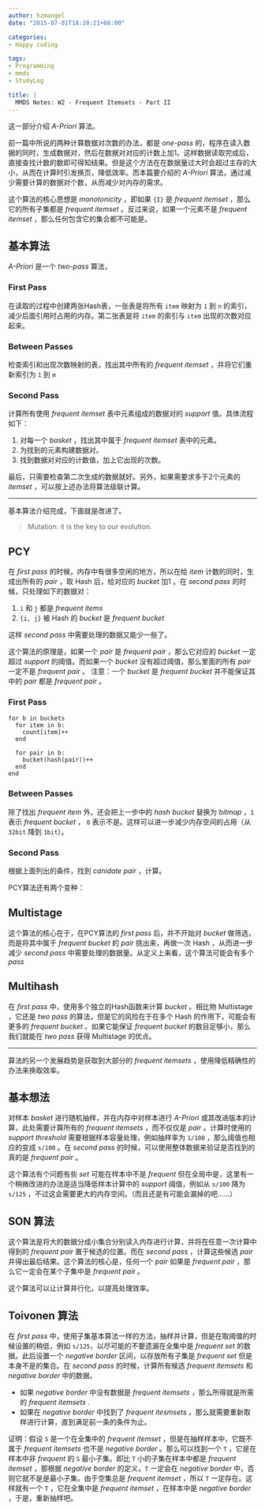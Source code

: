 ```yaml
---
author: hzmangel
date: "2015-07-01T18:20:21+08:00"

categories:
- Happy coding

tags:
- Programming
- mmds
- StudyLog

title: |
  MMDS Notes: W2 - Frequent Itemsets - Part II
---
```


这一部分介绍 *A-Priori* 算法。

<!--more-->

前一篇中所说的两种计算数据对次数的办法，都是 *one-pass* 的，程序在读入数据的同时，生成数据对，然后在数据对对应的计数上加1。这样数据读取完成后，直接查找计数的数即可得知结果。但是这个方法在在数据量过大时会超过主存的大小，从而在计算时引发换页，降低效率。而本篇要介绍的 *A-Priori* 算法，通过减少需要计算的数据对个数，从而减少对内存的需求。

这个算法的核心思想是 *monotonicity* ，即如果 `{I}` 是 *frequent itemset* ，那么它的所有子集都是 *frequent itemset* 。反过来说，如果一个元素不是 *frequent itemset* ，那么任何包含它的集合都不可能是。

## 基本算法

*A-Priori* 是一个 *two-pass* 算法，

### First Pass

在读取的过程中创建两张Hash表，一张表是将所有 `item` 映射为 `1` 到 `n` 的索引，减少后面引用时占用的内存。第二张表是将 `item` 的索引与 `item` 出现的次数对应起来。

### Between Passes

检查索引和出现次数映射的表，找出其中所有的 *frequent itemset* ，并将它们重新索引为 `1` 到 `m`

### Second Pass

计算所有使用 *frequent itemset* 表中元素组成的数据对的 *support* 值。具体流程如下：

1. 对每一个 *basket* ，找出其中属于 *frequent itemset* 表中的元素。
1. 为找到的元素构建数据对。
1. 找到数据对对应的计数值，加上它出现的次数。

最后，只需要检查第二次生成的数据就好。另外，如果需要求多于2个元素的 *itemset* ，可以按上述办法将算法级联计算。

-----

基本算法介绍完成，下面就是改进了。

> Mutation: it is the key to our evolution.


## PCY

在 *first pass* 的时候，内存中有很多空闲的地方，所以在给 *item* 计数的同时，生成出所有的 *pair* ，取 Hash 后，给对应的 *bucket* 加1 。在 *second pass* 的时候，只处理如下的数据对：

1. `i` 和 `j` 都是 *frequent items*
1. `{i, j}` 被 Hash 的 *bucket* 是 *frequent bucket*

这样 *second pass* 中需要处理的数据又能少一些了。

这个算法的原理是，如果一个 *pair* 是 *frequent pair* ，那么它对应的 *bucket* 一定超过 *support* 的阈值。而如果一个 *bucket* 没有超过阈值，那么里面的所有 *pair* 一定不是 *frequent pair* 。 注意：一个 *bucket* 是 *frequent bucket* 并不能保证其中的 *pair* 都是 *frequent pair* 。

### First Pass

```
for b in buckets
  for item in b:
    count[item]++
  end

  for pair in b:
    bucket(hash(pair))++
  end
end
```

### Between Passes

除了找出 *frequent item* 外，还会把上一步中的 *hash bucket* 替换为 *bitmap* ，`1` 表示 *frequent bucket* ， `0` 表示不是。这样可以进一步减少内存空间的占用（从 `32bit` 降到 `1bit`）。

### Second Pass

根据上面列出的条件，找到 *canidate pair* ，计算。


PCY算法还有两个变种：

## Multistage

这个算法的核心在于，在PCY算法的 *first pass* 后，并不开始对 *bucket* 做筛选，而是将其中属于 *frequent bucket* 的 *pair* 挑出来，再做一次 Hash ，从而进一步减少 *second pass* 中需要处理的数据量。从定义上来看，这个算法可能会有多个 *pass*


## Multihash

在 *first pass* 中，使用多个独立的Hash函数来计算 *bucket* 。相比物 Multistage ，它还是 *two pass* 的算法，但是它的风险在于在多个 Hash 的作用下，可能会有更多的 *frequent bucket* 。如果它能保证 *frequent bucket* 的数目足够小，那么我们就能在 *two pass* 获得 Multistage 的优点。

----

算法的另一个发展趋势是获取到大部分的 *frequent itemsets* ，使用降低精确性的办法来换取效率。

## 基本想法

对样本 *basket* 进行随机抽样，并在内存中对样本进行 *A-Priori* 或其改进版本的计算，此处需要计算所有的 *frequent itemsets* ，而不仅仅是 *pair* 。计算时使用的 *support threshold* 需要根据样本容量处理，例如抽样率为 `1/100` ，那么阈值也相应的变成 `s/100` 。在 *second pass* 的时候，可以使用整体数据来验证是否找到的真的是 *frequent pair* 。

这个算法有个问题有些 *set* 可能在样本中不是 *frequent* 但在全局中是，这里有一个稍微改进的办法是适当降低样本计算中的 *support* 阈值，例如从 `s/100` 降为 `s/125` ，不过这会需要更大的内存空间。（而且还是有可能会漏掉的吧......）


## SON 算法

这个算法是将大的数据分成小集合分别读入内存进行计算，并将在任意一次计算中得到的 *frequent pair* 置于候选的位置。而在 *second pass* ，计算这些候选 *pair* 并得出最后结果。这个算法的核心是，任何一个 *pair* 如果是 *frequent pair* ，那么它一定会在某个子集中是 *frequent pair* 。

这个算法可以让计算并行化，以提高处理效率。

## Toivonen 算法

在 *first pass* 中，使用子集基本算法一样的方法，抽样并计算，但是在取阈值的时候设置的稍低，例如 `s/125`，以尽可能的不要遗漏在全集中是 *frequent set* 的数据。此后设置一个 *negative border* 区间，以存放所有子集是 *frequent set* 但是本身不是的集合。在 *second pass* 的时候，计算所有候选 *frequent itemsets* 和 *negative border* 中的数据。

* 如果 *negative border* 中没有数据是 *frequent itemsets* ，那么所得就是所需的 *frequent itemsets* .
* 如果在 *negative border* 中找到了 *frequent itesmsets* ，那么就需要重新取样进行计算，直到满足前一条的条件为止。

证明：假设 `S` 是一个在全集中的 *frequent itemset* ，但是在抽样样本中，它既不属于 *frequent itemsets* 也不是 *negative border* 。那么可以找到一个 `T` ，它是在样本中非 *frequent* 的 `S` 最小子集。即比 `T` 小的子集在样本中都是 *frequent itemset* ，那根据 *negative border* 的定义，`T` 一定会在 *negative border* 中，否则它就不是是最小子集。由于空集总是 *frequent itemset* ，所以 `T` 一定存在。这样就有一个 `T` ，它在全集中是 *frequent itemset* ，在样本中是 *negative border* ，于是，重新抽样吧。

